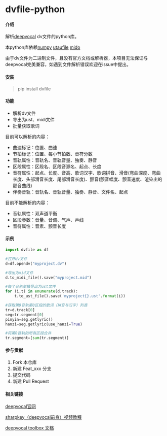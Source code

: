 # dvfile-python

#### 介绍

解析[deepvocal](https://www.deep-vocal.com/) dv文件的python库。

本python库依赖[numpy](https://numpy.org/) [utaufile](https://gitee.com/oxygendioxide/utaufile) [mido](https://mido.readthedocs.io/en/latest/index.html)

由于dv文件为二进制文件，且没有官方文档或解析器，本项目无法保证与deepvocal完美兼容，如遇到文件解析错误欢迎在issue中提出。

#### 安装

> pip install dvfile

#### 功能

- 解析dv文件
- 导出为ust、midi文件
- 批量获取歌词

目前可以解析的内容：

- 曲速标记：位置、曲速
- 节拍标记：位置、每小节拍数、音符分数
- 音轨属性：音轨名、音轨音量、独奏、静音
- 区段属性：区段名、区段音源名、起点、长度
- 音符属性：起点、长度、音高、歌词汉字、歌词拼音、滑音(弯曲深度、弯曲长度、头部滑音长度、尾部滑音长度)、颤音(颤音幅度、颤音速度、渲染出的颤音曲线)
- 伴奏音轨：音轨名、音轨音量、独奏、静音、文件名、起点

目前不能解析的内容：

- 音轨属性：双声道平衡
- 区段参数：音量、音调、气声、声线
- 音符属性：音素、颤音长度

#### 示例

```py
import dvfile as df

#打开dv文件
d=df.opendv("myproject.dv")

#导出为mid文件
d.to_midi_file().save("myproject.mid")

#每个音轨单独导出为ust文件
for (i,t) in enumerate(d.track):
    t.to_ust_file().save('myproject{}.ust'.format(i))

#获取第0音轨第0区段的歌词（拼音与汉字）列表
tr=d.track[0]
seg=tr.segment[0]
pinyin=seg.getlyric()
hanzi=seg.getlyric(use_hanzi=True)

#将第0音轨的所有区段合并
tr.segment=[sum(tr.segment)]
```

#### 参与贡献

1.  Fork 本仓库
2.  新建 Feat_xxx 分支
3.  提交代码
4.  新建 Pull Request

#### 相关链接

[deepvocal官网](https://www.deep-vocal.com/)

[sharpkey（deepvocal前身）视频教程](https://www.bilibili.com/video/BV1Us411r7u5)

[deepvocal toolbox 文档](https://share.weiyun.com/5snXMol)